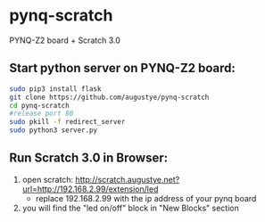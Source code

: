 # pynq-scratch
PYNQ-Z2 board + Scratch 3.0

Start python server on PYNQ-Z2 board:
----------------------------------
```Bash
sudo pip3 install flask
git clone https://github.com/augustye/pynq-scratch
cd pynq-scratch
#release port 80
sudo pkill -f redirect_server
sudo python3 server.py
```

Run Scratch 3.0 in Browser:
---------------------------
1. open scratch: http://scratch.augustye.net?url=http://192.168.2.99/extension/led
    * replace 192.168.2.99 with the ip address of your pynq board 
2. you will find the "led on/off" block in "New Blocks" section
